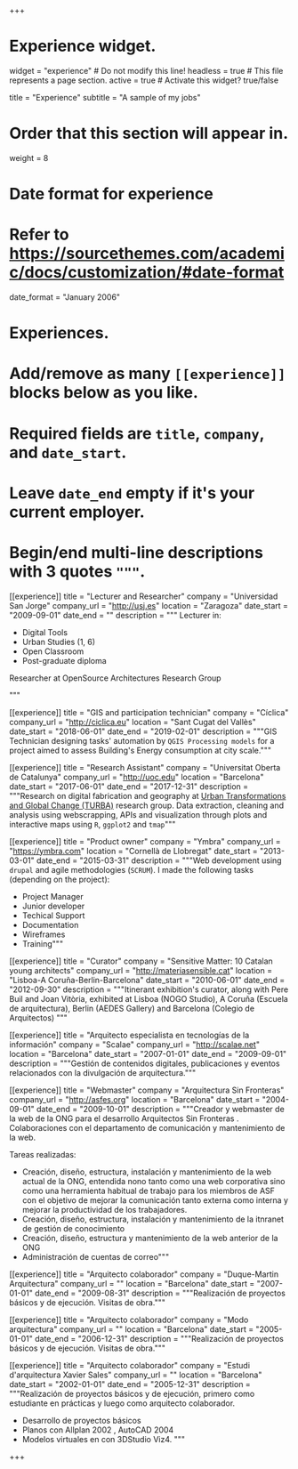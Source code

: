 +++
# Experience widget.
widget = "experience"  # Do not modify this line!
headless = true  # This file represents a page section.
active = true  # Activate this widget? true/false

title = "Experience"
subtitle = "A sample of my jobs"

# Order that this section will appear in.
weight = 8

# Date format for experience
#   Refer to https://sourcethemes.com/academic/docs/customization/#date-format
date_format = "January 2006"

# Experiences.
#   Add/remove as many `[[experience]]` blocks below as you like.
#   Required fields are `title`, `company`, and `date_start`.
#   Leave `date_end` empty if it's your current employer.
#   Begin/end multi-line descriptions with 3 quotes `"""`.
[[experience]]
  title = "Lecturer and Researcher"
  company = "Universidad San Jorge"
  company_url = "http://usj.es"
  location = "Zaragoza"
  date_start = "2009-09-01"
  date_end = ""
  description = """
  Lecturer in:

  * Digital Tools
  * Urban Studies (1, 6)
  * Open Classroom
  * Post-graduate diploma

  Researcher at OpenSource Architectures Research Group

  """

[[experience]]
  title = "GIS and participation technician"
  company = "Cíclica"
  company_url = "http://ciclica.eu"
  location = "Sant Cugat del Vallès"
  date_start = "2018-06-01"
  date_end = "2019-02-01"
  description = """GIS Technician designing tasks' automation by `QGIS Processing models` for a project aimed to assess Building's Energy consumption at city scale."""

[[experience]]
  title = "Research Assistant"
  company = "Universitat Oberta de Catalunya"
  company_url = "http://uoc.edu"
  location = "Barcelona"
  date_start = "2017-06-01"
  date_end = "2017-12-31"
  description = """Research on digital fabrication and geography at [Urban Transformations and Global Change (TURBA)](http://turbain3.wordpress.com/) research group.
  Data extraction, cleaning and analysis using webscrapping, APIs and visualization through plots and interactive maps using `R`, `ggplot2` and `tmap`"""

[[experience]]
  title = "Product owner"
  company = "Ymbra"
  company_url = "https://ymbra.com"
  location = "Cornellà de Llobregat"
  date_start = "2013-03-01"
  date_end = "2015-03-31"
  description = """Web development using `drupal` and agile methodologies (`SCRUM`). I made the following tasks (depending on the project):

  * Project Manager
  * Junior developer
  * Techical Support
  * Documentation
  * Wireframes
  * Training"""

[[experience]]
  title = "Curator"
  company = "Sensitive Matter: 10 Catalan young architects"
  company_url = "http://materiasensible.cat"
  location = "Lisboa-A Coruña-Berlin-Barcelona"
  date_start = "2010-06-01"
  date_end = "2012-09-30"
  description = """Itinerant exhibition's curator, along with Pere Buil and Joan Vitòria, exhibited at Lisboa (NOGO Studio), A Coruña (Escuela de arquitectura), Berlin (AEDES Gallery) and Barcelona (Colegio de Arquitectos) """

[[experience]]
  title = "Arquitecto especialista en tecnologías de la información"
  company = "Scalae"
  company_url = "http://scalae.net"
  location = "Barcelona"
  date_start = "2007-01-01"
  date_end = "2009-09-01"
  description = """Gestión de contenidos digitales, publicaciones y eventos relacionados con la divulgación de arquitectura."""

[[experience]]
  title = "Webmaster"
  company = "Arquitectura Sin Fronteras"
  company_url = "http://asfes.org"
  location = "Barcelona"
  date_start = "2004-09-01"
  date_end = "2009-10-01"
  description = """Creador y webmaster de la web de la ONG para el desarrollo Arquitectos Sin Fronteras . Colaboraciones con el departamento de comunicación y mantenimiento de la web.

  Tareas realizadas:

  * Creación, diseño, estructura, instalación y mantenimiento de la web actual de la ONG, entendida nono tanto como una web corporativa sino como una herramienta habitual de trabajo para los miembros de ASF con el objetivo de mejorar la comunicación tanto externa como interna y mejorar la productividad de los trabajadores.
  * Creación, diseño, estructura, instalación y mantenimiento de la itnranet de gestión de conocimiento
  * Creación, diseño, estructura y mantenimiento de la web anterior de la ONG
  * Administración de cuentas de correo"""

[[experience]]
  title = "Arquitecto colaborador"
  company = "Duque-Martin Arquitectura"
  company_url = ""
  location = "Barcelona"
  date_start = "2007-01-01"
  date_end = "2009-08-31"
  description = """Realización de proyectos básicos y de ejecución.
  Visitas de obra."""

[[experience]]
  title = "Arquitecto colaborador"
  company = "Modo arquitectura"
  company_url = ""
  location = "Barcelona"
  date_start = "2005-01-01"
  date_end = "2006-12-31"
  description = """Realización de proyectos básicos y de ejecución.
  Visitas de obra."""

[[experience]]
  title = "Arquitecto colaborador"
  company = "Estudi d'arquitectura Xavier Sales"
  company_url = ""
  location = "Barcelona"
  date_start = "2002-01-01"
  date_end = "2005-12-31"
  description = """Realización de proyectos básicos y de ejecución, primero como estudiante en prácticas y luego como arquitecto colaborador.

* Desarrollo de proyectos básicos
* Planos con Allplan 2002 , AutoCAD 2004
* Modelos virtuales en con 3DStudio Viz4. """

+++

